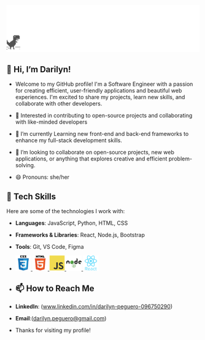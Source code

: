 ![T-Rex Runner Banner](https://github.com/DarilynP/DarilynP/raw/main/screenshot.gif)


## 👋 Hi, I’m Darilyn!
- Welcome to my GitHub profile! I'm a Software Engineer with a passion for creating efficient, user-friendly applications and beautiful web experiences. I'm excited to share my projects, learn new skills, and collaborate with other developers.
 
- 👀 Interested in contributing to open-source projects and collaborating with like-minded developers
- 🌱 I’m currently Learning new front-end and back-end frameworks to enhance my full-stack development skills.
- 💞️ I’m looking to collaborate on open-source projects, new web applications, or anything that explores creative and efficient problem-solving.
- 😄 Pronouns: she/her
 

## 🔧 Tech Skills
Here are some of the technologies I work with:

- **Languages**: JavaScript, Python, HTML, CSS
- **Frameworks & Libraries**: React, Node.js, Bootstrap
- **Tools**: Git, VS Code, Figma

- <p align="left"> <a href="https://www.w3schools.com/css/" target="_blank" rel="noreferrer"> <img src="https://raw.githubusercontent.com/devicons/devicon/master/icons/css3/css3-original-wordmark.svg" alt="css3" width="40" height="40"/> </a> <a href="https://www.w3.org/html/" target="_blank" rel="noreferrer"> <img src="https://raw.githubusercontent.com/devicons/devicon/master/icons/html5/html5-original-wordmark.svg" alt="html5" width="40" height="40"/> </a> <a href="https://developer.mozilla.org/en-US/docs/Web/JavaScript" target="_blank" rel="noreferrer"> <img src="https://raw.githubusercontent.com/devicons/devicon/master/icons/javascript/javascript-original.svg" alt="javascript" width="40" height="40"/> </a> <a href="https://nodejs.org" target="_blank" rel="noreferrer"> <img src="https://raw.githubusercontent.com/devicons/devicon/master/icons/nodejs/nodejs-original-wordmark.svg" alt="nodejs" width="40" height="40"/> </a> <a href="https://reactjs.org/" target="_blank" rel="noreferrer"> <img src="https://raw.githubusercontent.com/devicons/devicon/master/icons/react/react-original-wordmark.svg" alt="react" width="40" height="40"/> </a> </p>


- ## 📫 How to Reach Me
- **LinkedIn**: (www.linkedin.com/in/darilyn-peguero-096750290)
- **Email**:(darilyn.peguero@gmail.com)

- Thanks for visiting my profile!
<!---
DarilynP/DarilynP is a ✨ special ✨ repository because its `README.md` (this file) appears on your GitHub profile.
You can click the Preview link to take a look at your changes.
--->

